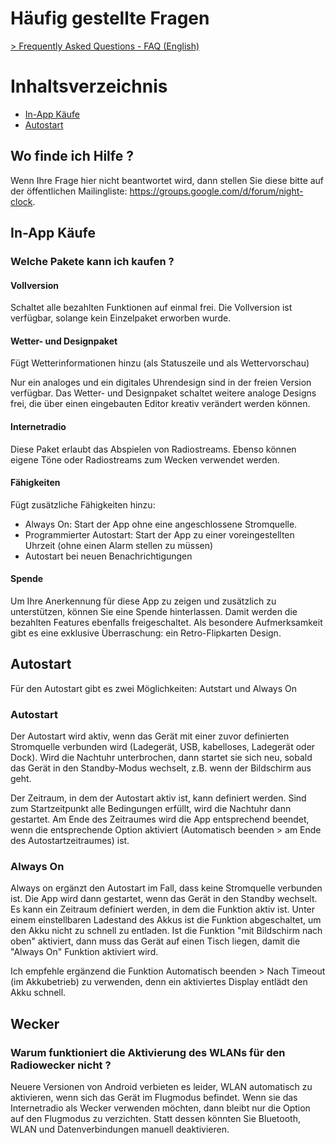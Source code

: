# Häufig gestellte Fragen

[> Frequently Asked Questions - FAQ (English)](faq_en.md)

# Inhaltsverzeichnis
 - [In-App Käufe](#in-app-käufe)
 - [Autostart](#autostart)

## Wo finde ich Hilfe ?
Wenn Ihre Frage hier nicht beantwortet wird, dann stellen Sie diese bitte auf der öffentlichen Mailingliste:
https://groups.google.com/d/forum/night-clock. 

## In-App Käufe
### Welche Pakete kann ich kaufen ?
#### Vollversion
Schaltet alle bezahlten Funktionen auf einmal frei. Die Vollversion ist verfügbar, solange kein Einzelpaket erworben wurde.

#### Wetter- und Designpaket
Fügt Wetterinformationen hinzu (als Statuszeile und als Wettervorschau)

Nur ein analoges und ein digitales Uhrendesign sind in der freien Version verfügbar. Das Wetter- und Designpaket schaltet weitere analoge Designs frei, die über einen eingebauten Editor kreativ verändert werden können. 

#### Internetradio
Diese Paket erlaubt das Abspielen von Radiostreams. Ebenso können eigene Töne oder Radiostreams zum Wecken verwendet werden.

#### Fähigkeiten
Fügt zusätzliche Fähigkeiten hinzu:
 - Always On: Start der App ohne eine angeschlossene Stromquelle.
 - Programmierter Autostart: Start der App zu einer voreingestellten Uhrzeit (ohne einen Alarm stellen zu müssen)
 - Autostart bei neuen Benachrichtigungen

#### Spende
Um Ihre Anerkennung für diese App zu zeigen und zusätzlich zu unterstützen, können Sie eine Spende hinterlassen. 
Damit werden die bezahlten Features ebenfalls freigeschaltet. Als besondere Aufmerksamkeit gibt es eine exklusive Überraschung: ein Retro-Flipkarten Design.  

## Autostart

Für den Autostart gibt es zwei Möglichkeiten: Autstart und Always On

### Autostart
Der Autostart wird aktiv, wenn das Gerät mit einer zuvor definierten Stromquelle verbunden wird (Ladegerät, USB, kabelloses, Ladegerät oder Dock). Wird die Nachtuhr unterbrochen, dann startet sie sich neu, sobald das Gerät in den Standby-Modus wechselt, z.B. wenn der Bildschirm aus geht.

Der Zeitraum, in dem der Autostart aktiv ist, kann definiert werden. Sind zum Startzeitpunkt alle Bedingungen erfüllt, wird die Nachtuhr dann gestartet. Am Ende des Zeitraumes wird die App entsprechend beendet, wenn die entsprechende Option aktiviert (Automatisch beenden > am Ende des Autostartzeitraumes) ist.

### Always On
Always on ergänzt den Autostart im Fall, dass keine Stromquelle verbunden ist. Die App wird dann gestartet, wenn das Gerät in den Standby wechselt. Es kann ein Zeitraum definiert werden, in dem die Funktion aktiv ist. Unter einem einstellbaren Ladestand des Akkus ist die Funktion abgeschaltet, um den Akku nicht zu schnell zu entladen. Ist die Funktion "mit Bildschirm nach oben" aktiviert, dann muss das Gerät auf einen Tisch liegen, damit die "Always On" Funktion aktiviert wird.

Ich empfehle ergänzend die Funktion Automatisch beenden > Nach Timeout (im Akkubetrieb) zu verwenden, denn ein aktiviertes Display entlädt den Akku schnell. 

## Wecker

### Warum funktioniert die Aktivierung des WLANs für den Radiowecker nicht ? 
Neuere Versionen von Android verbieten es leider, WLAN automatisch zu aktivieren, wenn sich das Gerät im Flugmodus befindet. Wenn sie das Internetradio als Wecker verwenden möchten, dann bleibt nur die Option auf den Flugmodus zu verzichten. Statt dessen könnten Sie Bluetooth, WLAN und Datenverbindungen manuell deaktivieren. 
